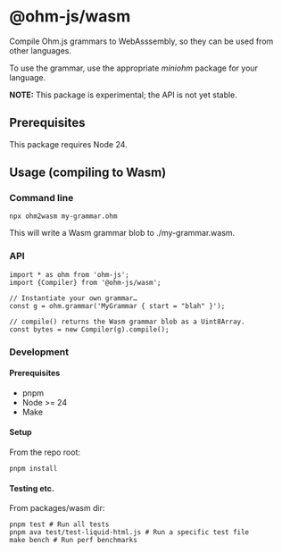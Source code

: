 # @ohm-js/wasm

Compile Ohm.js grammars to WebAsssembly, so they can be used from other languages.

To use the grammar, use the appropriate _miniohm_ package for your language.

**NOTE:** This package is experimental; the API is not yet stable.

## Prerequisites

This package requires Node 24.

## Usage (compiling to Wasm)

### Command line

```
npx ohm2wasm my-grammar.ohm
```

This will write a Wasm grammar blob to ./my-grammar.wasm.

### API

```
import * as ohm from 'ohm-js';
import {Compiler} from '@ohm-js/wasm';

// Instantiate your own grammar…
const g = ohm.grammar('MyGrammar { start = "blah" }');

// compile() returns the Wasm grammar blob as a Uint8Array.
const bytes = new Compiler(g).compile();
```

### Development

#### Prerequisites

- pnpm
- Node >= 24
- Make

#### Setup

From the repo root:

```
pnpm install
```

#### Testing etc.

From packages/wasm dir:

```
pnpm test # Run all tests
pnpm ava test/test-liquid-html.js # Run a specific test file
make bench # Run perf benchmarks
```

